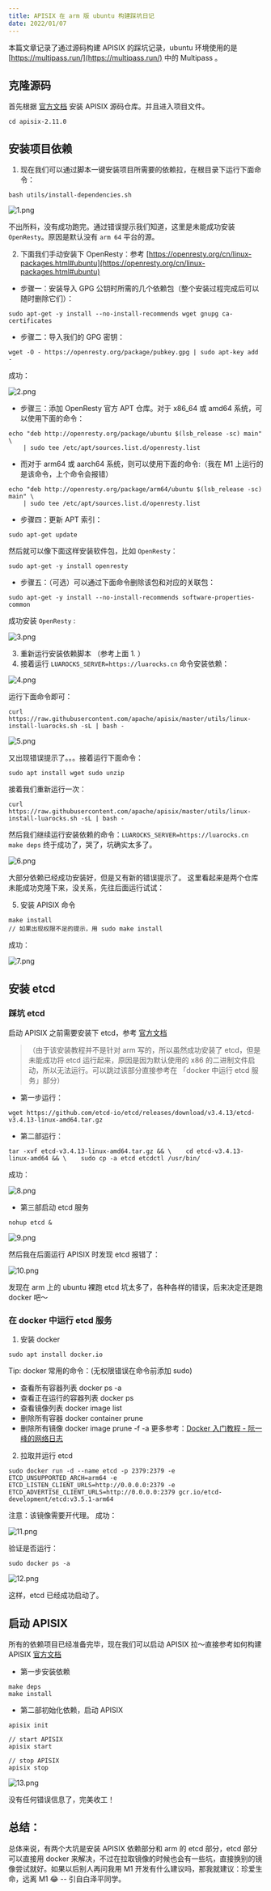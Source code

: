 ```yaml
---
title: APISIX 在 arm 版 ubuntu 构建踩坑日记
date: 2022/01/07
---
```


本篇文章记录了通过源码构建 APISIX 的踩坑记录，ubuntu 环境使用的是 [https://multipass.run/](https://multipass.run/) 中的 Multipass 。

## 克隆源码

首先根据 [官方文档](https://apisix.apache.org/zh/docs/apisix/how-to-build#%E9%80%9A%E8%BF%87%E6%BA%90%E7%A0%81%E5%8C%85%E5%AE%89%E8%A3%85) 安装 APISIX 源码仓库。并且进入项目文件。

```shell
cd apisix-2.11.0
```

## 安装项目依赖

1. 现在我们可以通过脚本一键安装项目所需要的依赖拉，在根目录下运行下面命令：

```shell
bash utils/install-dependencies.sh
```

![1.png](https://guoqi-test-1307026204.file.myqcloud.com/202108/1.png)

不出所料，没有成功跑完。通过错误提示我们知道，这里是未能成功安装 `OpenResty`。原因是默认没有 `arm 64` 平台的源。

2. 下面我们手动安装下 OpenResty：参考 [https://openresty.org/cn/linux-packages.html#ubuntu](https://openresty.org/cn/linux-packages.html#ubuntu)

- 步骤一：安装导入 GPG 公钥时所需的几个依赖包（整个安装过程完成后可以随时删除它们）：

```shell
sudo apt-get -y install --no-install-recommends wget gnupg ca-certificates
```

- 步骤二：导入我们的 GPG 密钥：

```shell
wget -O - https://openresty.org/package/pubkey.gpg | sudo apt-key add -
```

成功：

![2.png](https://guoqi-test-1307026204.file.myqcloud.com/202108/2.png)

- 步骤三：添加 OpenResty 官方 APT 仓库。对于 x86_64 或 amd64 系统，可以使用下面的命令：

```shell
echo "deb http://openresty.org/package/ubuntu $(lsb_release -sc) main" \
    | sudo tee /etc/apt/sources.list.d/openresty.list
```

- 而对于 arm64 或 aarch64 系统，则可以使用下面的命令:（我在 M1 上运行的是该命令，上个命令会报错）

```shell
echo "deb http://openresty.org/package/arm64/ubuntu $(lsb_release -sc) main" \
    | sudo tee /etc/apt/sources.list.d/openresty.list
```

- 步骤四：更新 APT 索引：

```shell
sudo apt-get update
```
然后就可以像下面这样安装软件包，比如 `OpenResty`：

```shell
sudo apt-get -y install openresty
```

- 步骤五：（可选）可以通过下面命令删除该包和对应的关联包：

```shell
sudo apt-get -y install --no-install-recommends software-properties-common
```

成功安装 `OpenResty` :

![3.png](https://guoqi-test-1307026204.file.myqcloud.com/202108/3.png)

3. 重新运行安装依赖脚本 （参考上面 1. ）
4. 接着运行 `LUAROCKS_SERVER=https://luarocks.cn` 命令安装依赖：

![4.png](https://guoqi-test-1307026204.file.myqcloud.com/202108/4.png)

运行下面命令即可：

```shell
curl https://raw.githubusercontent.com/apache/apisix/master/utils/linux-install-luarocks.sh -sL | bash -
```

![5.png](https://guoqi-test-1307026204.file.myqcloud.com/202108/5.png)

又出现错误提示了。。。接着运行下面命令：

```shell
sudo apt install wget sudo unzip
```

接着我们重新运行一次：

```shell
curl https://raw.githubusercontent.com/apache/apisix/master/utils/linux-install-luarocks.sh -sL | bash -
```

然后我们继续运行安装依赖的命令：`LUAROCKS_SERVER=https://luarocks.cn make deps`
终于成功了，哭了，坑确实太多了。

![6.png](https://guoqi-test-1307026204.file.myqcloud.com/202108/6.png)

大部分依赖已经成功安装好，但是又有新的错误提示了。
这里看起来是两个仓库未能成功克隆下来，没关系，先往后面运行试试：

5. 安装 APISIX 命令

```shell
make install
// 如果出现权限不足的提示，用 sudo make install
```

成功：

![7.png](https://guoqi-test-1307026204.file.myqcloud.com/202108/7.png)

## 安装 etcd

### 踩坑 etcd

启动 APISIX 之前需要安装下 etcd，参考 [官方文档](https://apisix.apache.org/docs/apisix/2.10/install-dependencies/#ubuntu-1604--1804)

>（由于该安装教程并不是针对 arm 写的，所以虽然成功安装了 etcd，但是未能成功将 etcd 运行起来，原因是因为默认使用的 x86 的二进制文件启动，所以无法运行。可以跳过该部分直接参考在 「docker 中运行 etcd 服务」部分）

- 第一步运行：

```shell
wget https://github.com/etcd-io/etcd/releases/download/v3.4.13/etcd-v3.4.13-linux-amd64.tar.gz
```

- 第二部运行：

```shell
tar -xvf etcd-v3.4.13-linux-amd64.tar.gz && \    cd etcd-v3.4.13-linux-amd64 && \    sudo cp -a etcd etcdctl /usr/bin/
```

成功：

![8.png](https://guoqi-test-1307026204.file.myqcloud.com/202108/8.png)

- 第三部启动 etcd 服务

```shell
nohup etcd &
```

![9.png](https://guoqi-test-1307026204.file.myqcloud.com/202108/9.png)

然后我在后面运行 APISIX 时发现 etcd 报错了：

![10.png](https://guoqi-test-1307026204.file.myqcloud.com/202108/10.png)

发现在 arm 上的 ubuntu 裸跑 etcd 坑太多了，各种各样的错误，后来决定还是跑 docker 吧～

### 在 docker 中运行 etcd 服务

1. 安装 docker 

```shell
sudo apt install docker.io
```

Tip: docker 常用的命令：(无权限错误在命令前添加 sudo)
- 查看所有容器列表 docker ps -a
- 查看正在运行的容器列表 docker ps
- 查看镜像列表 docker image list
- 删除所有容器 docker container prune
- 删除所有镜像 docker image prune -f -a
更多参考：[Docker 入门教程 - 阮一峰的网络日志](https://www.ruanyifeng.com/blog/2018/02/docker-tutorial.html)

2. 拉取并运行 etcd

```shell
sudo docker run -d --name etcd -p 2379:2379 -e ETCD_UNSUPPORTED_ARCH=arm64 -e ETCD_LISTEN_CLIENT_URLS=http://0.0.0.0:2379 -e ETCD_ADVERTISE_CLIENT_URLS=http://0.0.0.0:2379 gcr.io/etcd-development/etcd:v3.5.1-arm64
```

注意：该镜像需要开代理。
成功：

![11.png](https://guoqi-test-1307026204.file.myqcloud.com/202108/11.png)

验证是否运行：

```shell
sudo docker ps -a
```

![12.png](https://guoqi-test-1307026204.file.myqcloud.com/202108/12.png)

这样，etcd 已经成功启动了。

## 启动 APISIX

所有的依赖项目已经准备完毕，现在我们可以启动 APISIX 拉～直接参考如何构建 APISIX [官方文档](https://apisix.apache.org/docs/apisix/how-to-build)

- 第一步安装依赖

```shell
make deps
make install
```

- 第二部初始化依赖，启动 APISIX

```shell
apisix init

// start APISIX
apisix start

// stop APISIX
apisix stop
```

![13.png](https://guoqi-test-1307026204.file.myqcloud.com/202108/13.png)

没有任何错误信息了，完美收工！

## 总结：

总体来说，有两个大坑是安装 APISIX 依赖部分和 arm 的 etcd 部分，etcd 部分可以直接用 docker 来解决，不过在拉取镜像的时候也会有一些坑，直接换别的镜像尝试就好。如果以后别人再问我用 M1 开发有什么建议吗，那我就建议：珍爱生命，远离 M1 😂 -- 引自白泽平同学。
